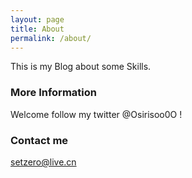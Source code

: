 ```yaml
---
layout: page
title: About
permalink: /about/
---
```

This is my Blog about some Skills.


### More Information

Welcome follow my twitter @Osirisoo0O !

### Contact me

[setzero@live.cn](mailto:setzero@live.cn)